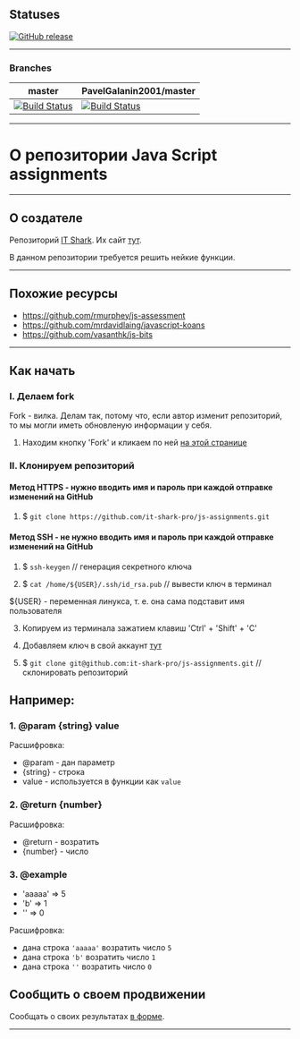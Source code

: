 ## Statuses

[![GitHub release](https://img.shields.io/github/release/PavelGalanin2001/js-assignments.svg)](https://github.com/PavelGalanin2001/js-assignments/releases/latest)

---

### Branches

master | PavelGalanin2001/master
--- | --- 
[![Build Status](https://travis-ci.org/PavelGalanin2001/js-assignments.svg?branch=PavelGalanin2001/master)](https://travis-ci.org/PavelGalanin2001/js-assignments)|[![Build Status](https://travis-ci.org/PavelGalanin2001/js-assignments.svg?branch=PavelGalanin2001/master)](https://travis-ci.org/PavelGalanin2001/js-assignments)

---

# О репозитории Java Script assignments

---

## О создателе

Репозиторий [IT Shark](https://github.com/it-shark-pro/js-assignments). Их сайт [тут](https://it-shark.pro/).

В данном репозитории  требуется решить нейкие функции.

---

## Похожие ресурсы

- https://github.com/rmurphey/js-assessment
- https://github.com/mrdavidlaing/javascript-koans
- https://github.com/vasanthk/js-bits

---

## Как начать

### I. Делаем fork

Fork - вилка. Делам так, потому что, если автор изменит репозиторий, то мы могли иметь обновленую информации у себя.

1. Находим кнопку 'Fork' и кликаем по ней [на этой странице](https://github.com/it-shark-pro/js-assignments)

### II. Клонируем репозиторий 

#### Метод HTTPS - нужно вводить имя и пароль при каждой отправке изменений на GitHub

1. $ `git clone https://github.com/it-shark-pro/js-assignments.git`

#### Метод SSH - не нужно вводить имя и пароль при каждой отправке изменений на GitHub

1. $ `ssh-keygen` // генерация секретного ключа

2. $ `cat /home/${USER}/.ssh/id_rsa.pub` // вывести ключ в терминал

${USER} - переменная линукса, т. е. она сама подставит имя пользователя

3. Копируем из терминала зажатием клавиш 'Ctrl' + 'Shift' + 'C'

4. Добавляем ключ в свой аккаунт [тут](https://github.com/settings/keys)

5. $ `git clone git@github.com:it-shark-pro/js-assignments.git` // склонировать репозиторий

## Например:

### 1. @param {string} value

Расшифровка:
- @param - дан параметр
- {string} - строка
- value - используется в функции как `value`



### 2. @return {number}

Расшифровка:
- @return - возратить
- {number} - число

### 3. @example
 *   'aaaaa' => 5
 *   'b'     => 1
 *   ''      => 0
 
 Расшифровка:
 - дана строка `'aaaaa'` возратить число `5`
 - дана строка `'b'` возратить число `1`
 - дана строка `''` возратить число `0`
 
## Сообщить о своем продвижении

Сообщать о своих результатах [в форме](https://goo.gl/forms/AhDP2YQQ7SziByeU2).

---

